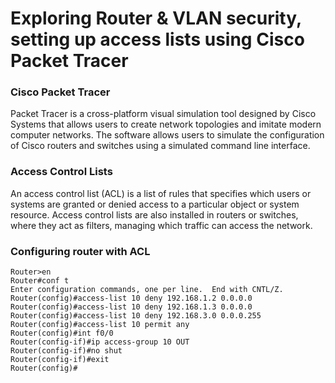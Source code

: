 # Exploring Router & VLAN security, setting up access lists using Cisco Packet Tracer

### Cisco Packet Tracer
Packet Tracer is a cross-platform visual simulation tool designed by Cisco Systems that allows users to create network topologies and imitate modern computer networks. The software allows users to simulate the configuration of Cisco routers and switches using a simulated command line interface.

### Access Control Lists
An access control list (ACL) is a list of rules that specifies which users or systems are granted or denied access to a particular object or system resource. Access control lists are also installed in routers or switches, where they act as filters, managing which traffic can access the network.


### Configuring router with ACL 
```
Router>en
Router#conf t
Enter configuration commands, one per line.  End with CNTL/Z.
Router(config)#access-list 10 deny 192.168.1.2 0.0.0.0
Router(config)#access-list 10 deny 192.168.1.3 0.0.0.0
Router(config)#access-list 10 deny 192.168.3.0 0.0.0.255
Router(config)#access-list 10 permit any
Router(config)#int f0/0
Router(config-if)#ip access-group 10 OUT
Router(config-if)#no shut
Router(config-if)#exit
Router(config)#
```
